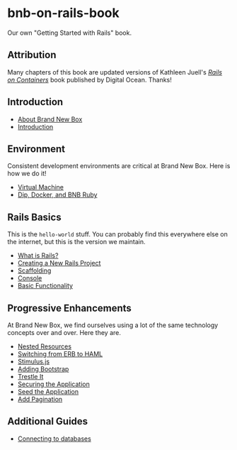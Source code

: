 # bnb-on-rails-book
Our own "Getting Started with Rails" book.

## Attribution

Many chapters of this book are updated versions of Kathleen Juell's [_Rails on Containers_](https://assets.digitalocean.com/books/rails-containers-book.pdf) book published by Digital Ocean. Thanks!

## Introduction

* [About Brand New Box](./about.html)
* [Introduction](./introduction.html)

## Environment

Consistent development environments are critical at Brand New Box. Here is how we do it!

* [Virtual Machine](./virtual-machine.html)
* [Dip, Docker, and BNB Ruby](./dip.html)

## Rails Basics

This is the `hello-world` stuff. You can probably find this everywhere else on the internet, but this is the version we maintain.

* [What is Rails?](./rails-intro.html)
* [Creating a New Rails Project](./rails-new.html)
* [Scaffolding](./scaffolding.html)
* [Console](./rails-console.html)
* [Basic Functionality](./functionality.html)

## Progressive Enhancements

At Brand New Box, we find ourselves using a lot of the same technology concepts over and over. Here they are.

* [Nested Resources](./nested-resources.html)
* [Switching from ERB to HAML](./haml.html)
* [Stimulus.js](./stimulus.html)
* [Adding Bootstrap](./bootstrap.html)
* [Trestle It](./trestle.html)
* [Securing the Application](./devise.html)
* [Seed the Application](./seeds.html)
* [Add Pagination](./paginate.html)

## Additional Guides

* [Connecting to databases](./databases.html)
